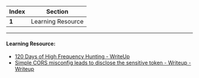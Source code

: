 Index | Section
---   | ---
**1** | Learning Resource

---

#### Learning Resource:

* [120 Days of High Frequency Hunting - WriteUp](https://kuldeep.io/posts/120-days-of-high-frequency-hunting/)
* [Simple CORS misconfig leads to disclose the sensitive token - Writeup - Writeup](https://0xraminfosec.medium.com/simple-cors-misconfig-leads-to-disclose-the-sensitive-token-worth-of-91433763f4d6)
